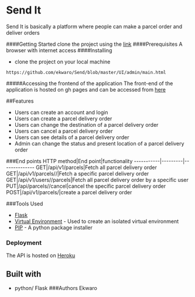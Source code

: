 # Send It
Send It is basically a platform where people can make a parcel order and deliver orders

####Getting Started
clone the project using the [link](https://github.com/ekwaro/Send.git)
####Prerequisites
A browser with internet access
####Installing
* clone the project on your local machine
~~~
https://github.com/ekwaro/Send/blob/master/UI/admin/main.html
~~~
#####Accessing the frontend of the application
The front-end of the application is hosted on gh pages and can be accessed from [here](https://github.com/ekwaro/Send/blob/master/UI/admin/main.html)

##Features

* Users can create an account and login
* Users can create a parcel delivery order
* Users can change the destination of a parcel delivery order
* Users can cancel a parcel delivery order
* Users can see details of a parcel delivery order
* Admin can change the status and present location of a parcel delivery order
 

###End points
 HTTP method|End point|functionality 
 -----------|---------|--------------
 GET|/api/v1/parcels|Fetch all parcel delivery order
 GET|/api/v1/parcels/<parcelId>/|Fetch a specific parcel delivery order
 GET|/api/v1/users/<userId>/parcels|Fetch all parcel delivery order by a specific user
 PUT|/api/parcels/<parcelId>/cancel|cancel the specific parcel delivery order
 POST|/api/v1/parcels/|create a parcel delivery order
 
 ###Tools Used
 * [Flask](http://flask.pocoo.org/)
 * [Virtual Environment](https://virtualenv.pypa.io/en/stable/) - Used to create an isolated virtual environment
 * [PIP](https://pip.pypa.io/en/stable/) - A python package installer
 
 ### Deployment
 The API is hosted on [Heroku]()
 ## Built with 
 * python/ Flask
 ###Authors
 Ekwaro 

